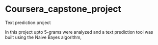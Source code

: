 # Coursera_capstone_project
Text prediction project

In this project upto 5-grams were analyzed and a text prediction tool was built using the Naive Bayes algorithm,
